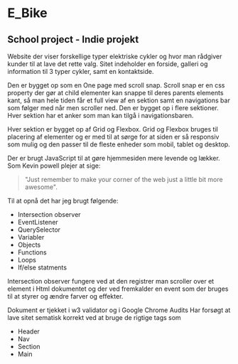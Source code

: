 # E_Bike
School project - Indie projekt
---
Website der viser forskellige typer elektriske cykler og hvor man rådgiver kunder til at lave det rette valg. 
Sitet indeholder en forside, galleri og information til 3 typer cykler, samt en kontaktside.

Den er bygget op som en One page med scroll snap. Scroll snap er en css property der gør at child elementer kan snappe til deres parents elements kant, så man hele tiden får et full view af en sektion samt en navigations bar som følger med når men scroller ned.
Den er bygget op i flere sektioner. Hver sektion har et anker som man kan tilgå i navigationsbaren.

Hver sektion er bygget op af Grid og Flexbox. Grid og Flexbox bruges til placering af elementer og er med til at sørge for at siden er så responsiv som mulig og den passer til de fleste enheder som mobil, tablet og desktop.

Der er brugt JavaScript til at gøre hjemmesiden mere levende og lækker. Som Kevin powell plejer at sige:
> "Just remember to make your corner of the web just a little bit more awesome".

Til at opnå det har jeg brugt følgende:

* Intersection observer
* EventListener
* QuerySelector
* Variabler
* Objects
* Functions
* Loops
* If/else statments
 
Intersection observer fungere ved at den registrer man scroller over et element i Html dokumentet og der ved fremkalder en event som der bruges til at styrer og ændre farver og effekter.

Dokument er tjekket i w3 validator og i  Google Chrome Audits
Har forsøgt at lave sitet sematisk korrekt ved at bruge de rigtige tags som 
* Header 
* Nav 
* Section
* Main

 
